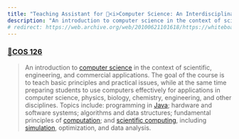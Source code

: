 ```yaml
---
title: "Teaching Assistant for 🐯<i>Computer Science: An Interdisciplinary Approach</i>"
description: "An introduction to computer science in the context of scientific, engineering, and commercial applications. Topics include: programming in Java; hardware and software systems; algorithms and data structures; fundamental principles of computation; and scientific computing, including simulation, optimization, and data analysis."
# redirect: https://web.archive.org/web/20100621101618/https://whiteboard.cs.princeton.edu/staff.php?course=COS126&semester=spring05
---
```


### [🔗COS 126](https://web.archive.org/web/20100621101618/https://whiteboard.cs.princeton.edu/staff.php?course=COS126&semester=spring05)

> An introduction to [computer science](https://en.wikipedia.org/wiki/Computer_science) in the context of scientific, engineering, and commercial applications. The goal of the course is to teach basic principles and practical issues, while at the same time preparing students to use computers effectively for applications in computer science, physics, biology, chemistry, engineering, and other disciplines. Topics include: programming in [Java](https://en.wikipedia.org/wiki/Java_(programming_language)); hardware and software systems; algorithms and data structures; fundamental principles of [computation](https://en.wikipedia.org/wiki/Theory_of_computation); and [scientific computing](https://en.wikipedia.org/wiki/Computational_science), including [simulation](https://en.wikipedia.org/wiki/Computer_simulation), optimization, and data analysis.


